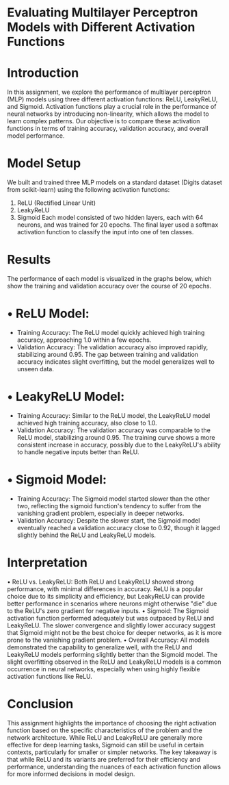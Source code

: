 # Evaluating Multilayer Perceptron Models with Different Activation Functions
# Introduction
In this assignment, we explore the performance of multilayer perceptron (MLP) models using three different activation functions: ReLU, LeakyReLU, and Sigmoid. Activation functions play a crucial role in the performance of neural networks by introducing non-linearity, which allows the model to learn complex patterns. Our objective is to compare these activation functions in terms of training accuracy, validation accuracy, and overall model performance.
# Model Setup
We built and trained three MLP models on a standard dataset (Digits dataset from scikit-learn) using the following activation functions:
1.	ReLU (Rectified Linear Unit)
2.	LeakyReLU
3.	Sigmoid
Each model consisted of two hidden layers, each with 64 neurons, and was trained for 20 epochs. The final layer used a softmax activation function to classify the input into one of ten classes.
# Results
The performance of each model is visualized in the graphs below, which show the training and validation accuracy over the course of 20 epochs.
# •	ReLU Model:
* Training Accuracy: The ReLU model quickly achieved high training accuracy, approaching 1.0 within a few epochs.
* Validation Accuracy: The validation accuracy also improved rapidly, stabilizing around 0.95. The gap between training and validation accuracy indicates slight overfitting, but the model generalizes well to unseen data.
# •	LeakyReLU Model:
*	Training Accuracy: Similar to the ReLU model, the LeakyReLU model achieved high training accuracy, also close to 1.0.
*	Validation Accuracy: The validation accuracy was comparable to the ReLU model, stabilizing around 0.95. The training curve shows a more consistent increase in accuracy, possibly due to the LeakyReLU's ability to handle negative inputs better than ReLU.
# •	Sigmoid Model:
*	Training Accuracy: The Sigmoid model started slower than the other two, reflecting the sigmoid function's tendency to suffer from the vanishing gradient problem, especially in deeper networks.
*	Validation Accuracy: Despite the slower start, the Sigmoid model eventually reached a validation accuracy close to 0.92, though it lagged slightly behind the ReLU and LeakyReLU models.
# Interpretation
•	ReLU vs. LeakyReLU: Both ReLU and LeakyReLU showed strong performance, with minimal differences in accuracy. ReLU is a popular choice due to its simplicity and efficiency, but LeakyReLU can provide better performance in scenarios where neurons might otherwise "die" due to the ReLU's zero gradient for negative inputs.
•	Sigmoid: The Sigmoid activation function performed adequately but was outpaced by ReLU and LeakyReLU. The slower convergence and slightly lower accuracy suggest that Sigmoid might not be the best choice for deeper networks, as it is more prone to the vanishing gradient problem.
•	Overall Accuracy: All models demonstrated the capability to generalize well, with the ReLU and LeakyReLU models performing slightly better than the Sigmoid model. The slight overfitting observed in the ReLU and LeakyReLU models is a common occurrence in neural networks, especially when using highly flexible activation functions like ReLU.
 
 
# Conclusion
This assignment highlights the importance of choosing the right activation function based on the specific characteristics of the problem and the network architecture. While ReLU and LeakyReLU are generally more effective for deep learning tasks, Sigmoid can still be useful in certain contexts, particularly for smaller or simpler networks. The key takeaway is that while ReLU and its variants are preferred for their efficiency and performance, understanding the nuances of each activation function allows for more informed decisions in model design.



